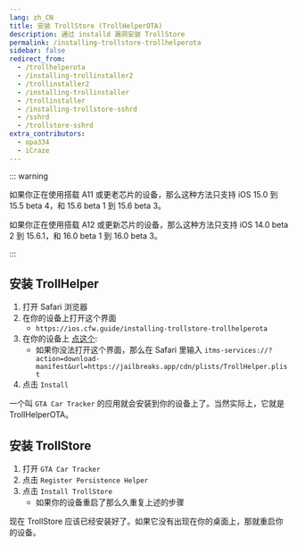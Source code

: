 ```yaml
---
lang: zh_CN
title: 安装 TrollStore (TrollHelperOTA)
description: 通过 installd 漏洞安装 TrollStore
permalink: /installing-trollstore-trollhelperota
sidebar: false
redirect_from:
  - /trollhelperota
  - /installing-trollinstaller2
  - /trollinstaller2
  - /installing-trollinstaller
  - /trollinstaller
  - /installing-trollstore-sshrd
  - /sshrd
  - /trollstore-sshrd
extra_contributors:
  - opa334
  - iCraze
---
```


::: warning

如果你正在使用搭载 A11 或更老芯片的设备，那么这种方法只支持 iOS 15.0 到 15.5 beta 4，和 15.6 beta 1 到 15.6 beta 3。

如果你正在使用搭载 A12 或更新芯片的设备，那么这种方法只支持 iOS 14.0 beta 2 到 15.6.1，和 16.0 beta 1 到 16.0 beta 3。

:::

## 安装 TrollHelper

1. 打开 Safari 浏览器
1. 在你的设备上打开这个界面
    - `https://ios.cfw.guide/installing-trollstore-trollhelperota`
1. 在你的设备上 [点这个](itms-services://?action=download-manifest&url=https://jailbreaks.app/cdn/plists/TrollHelper.plist):
    - 如果你没法打开这个界面，那么在 Safari 里输入 `itms-services://?action=download-manifest&url=https://jailbreaks.app/cdn/plists/TrollHelper.plist`
1. 点击 `Install`

一个叫 `GTA Car Tracker` 的应用就会安装到你的设备上了。当然实际上，它就是 TrollHelperOTA。

## 安装 TrollStore

1. 打开 `GTA Car Tracker`
1. 点击 `Register Persistence Helper`
1. 点击 `Install TrollStore`
    - 如果你的设备重启了那么久重复上述的步骤

现在 TrollStore 应该已经安装好了。如果它没有出现在你的桌面上，那就重启你的设备。